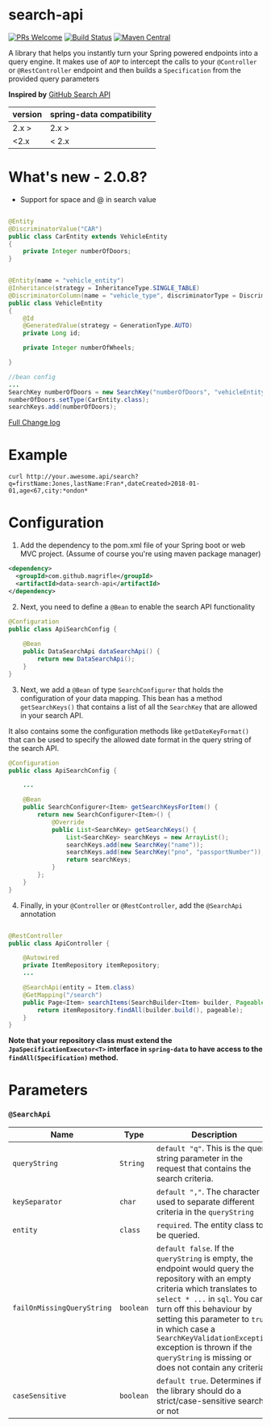 # search-api
[![PRs Welcome](https://img.shields.io/badge/PRs-welcome-brightgreen.svg?style=flat-square)](http://makeapullrequest.com)
[![Build Status](https://app.travis-ci.com/magrifle/search-api.svg?branch=master)](https://app.travis-ci.com/github/magrifle/search-api)
[![Maven Central](https://img.shields.io/maven-central/v/com.github.magrifle/data-search-api.svg?label=Maven%20Central)](https://search.maven.org/search?q=g:%22com.github.magrifle%22%20AND%20a:%22data-search-api%22)

A library that helps you instantly turn your Spring powered endpoints into a query engine.
It makes use of `AOP` to intercept the calls to your `@Controller` or `@RestController` endpoint and then builds a `Specification` from the provided query parameters

**Inspired by** [GitHub Search API](https://developer.github.com/v3/search/)

| version | spring-data compatibility |
|---|---|
| 2.x > | 2.x >
| <2.x  | < 2.x

# What's new - 2.0.8?
- Support for space and @ in search value

```java

@Entity
@DiscriminatorValue("CAR")
public class CarEntity extends VehicleEntity
{
    private Integer numberOfDoors;
}


@Entity(name = "vehicle_entity")
@Inheritance(strategy = InheritanceType.SINGLE_TABLE)
@DiscriminatorColumn(name = "vehicle_type", discriminatorType = DiscriminatorType.STRING)
public class VehicleEntity
{
    @Id
    @GeneratedValue(strategy = GenerationType.AUTO)
    private Long id;

    private Integer numberOfWheels;

}

//bean config
...
SearchKey numberOfDoors = new SearchKey("numberOfDoors", "vehicleEntity.numberOfDoors");
numberOfDoors.setType(CarEntity.class);
searchKeys.add(numberOfDoors);
``` 

[Full Change log](./CHANGELOG.md)

# Example
````curl
curl http://your.awesome.api/search?q=firstName:Jones,lastName:Fran*,dateCreated>2018-01-01,age<67,city:*ondon*
````

# Configuration

1.  Add the dependency to the pom.xml file of your Spring boot or web MVC project. (Assume of course you're using maven package manager)

````xml
<dependency>
  <groupId>com.github.magrifle</groupId>
  <artifactId>data-search-api</artifactId>
</dependency>
````

2.  Next, you need to define a `@Bean` to enable the search API functionality

````java
@Configuration
public class ApiSearchConfig {
    
    @Bean
    public DataSearchApi dataSearchApi() {
        return new DataSearchApi();
    }
}

````
3) Next, we add a `@Bean` of type `SearchConfigurer` that holds the configuration of your data mapping.
This bean has a method `getSearchKeys()` that contains a list of all the `SearchKey` that are allowed in your search API.

It also contains some the configuration methods like `getDateKeyFormat()` that can be used to specify the allowed date format in the query string of the search API. 

```java
@Configuration
public class ApiSearchConfig {

    ...

    @Bean
    public SearchConfigurer<Item> getSearchKeysForItem() {
        return new SearchConfigurer<Item>() {
            @Override
            public List<SearchKey> getSearchKeys() {
                List<SearchKey> searchKeys = new ArrayList();
                searchKeys.add(new SearchKey("name"));
                searchKeys.add(new SearchKey("pno", "passportNumber"));
                return searchKeys;
            }
        };
    }
}

```

4)  Finally, in your `@Controller` or `@RestController`, add the `@SearchApi` annotation

````java

@RestController
public class ApiController {

    @Autowired
    private ItemRepository itemRepository;
    ...

    @SearchApi(entity = Item.class)
    @GetMapping("/search")
    public Page<Item> searchItems(SearchBuilder<Item> builder, Pageable pageable){
        return itemRepository.findAll(builder.build(), pageable);
    }
}
````
**Note that your repository class must extend the `JpaSpecificationExecutor<T>` interface in `spring-data` to have access to the `findAll(Specification)` method.**


# Parameters
### `@SearchApi`

| Name | Type | Description |
|---|---|---|
|`queryString`|`String`| `default "q"`. This is the query string parameter in the request that contains the search criteria. |
|`keySeparator`|`char`| `default ","`. The character used to separate different criteria in the `queryString` |
|`entity`|`class`| `required`. The entity class to be queried.|
|`failOnMissingQueryString`|`boolean`| `default false`. If the `queryString` is empty, the endpoint would query the repository with an empty criteria which translates to `select * ...` in `sql`. You can turn off this behaviour by setting this parameter to `true` in which case a `SearchKeyValidationException` exception is thrown if the `queryString` is missing or does not contain any criteria. |
|`caseSensitive`|`boolean`| `default true`. Determines if the library should do a strict/case-sensitive search or not |

